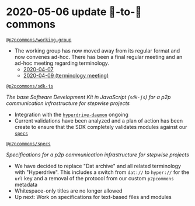 # 2020-05-06 update 🍐-to-🍐 commons

 [`@p2pcommons/working-group`](https://github.com/p2pcommons/working-group)

- The working group has now moved away from its regular format and now convenes ad-hoc. There has been a final regular meeting and an ad-hoc meeting regarding terminology. 
  - [2020-04-07](https://github.com/p2pcommons/working-group/blob/master/20200407.md)
  - [2020-04-09 (terminology meeting)](https://github.com/p2pcommons/working-group/blob/master/20200409-terminology.md)

[`@p2pcommons/sdk-js`](https://github.com/p2pcommons/sdk-js)

*The base Software Development Kit in JavaScript (`sdk-js`) for a p2p communication infrastructure for stepwise projects*

- Integration with the [`hyperdrive-daemon`](https://github.com/andrewosh/hyperdrive-daemon) ongoing 
- Current validations have been analyzed and a plan of action has been create to ensure that the SDK completely validates modules against our [`specs`](https://github.com/p2pcommons/specs)

[`@p2pcommons/specs`](https://github.com/p2pcommons/specs)

*Specifications for a p2p communication infrastructure for stepwise projects*

- We have decided to replace "Dat archive" and all related terminology with "Hyperdrive". This includes a switch from `dat://` to `hyper://` for the `url` key and a removal of the protocol from our custom `p2pcommons` metadata
- Whitespace-only titles are no longer allowed
- Up next: Work on specifications for text-based files and modules

